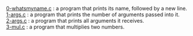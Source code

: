 [0-whatsmyname.c](./0-whatsmyname.c) : a program that prints its name, followed by a new line. <br/>
[1-args.c](./1-args.c) : a program that prints the number of arguments passed into it. <br/>
[2-args.c](./2-args.c) : a program that prints all arguments it receives. <br/>
[3-mul.c](./3-mul.c) : a program that multiplies two numbers. <br/>
